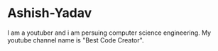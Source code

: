# Ashish-Yadav
I am a youtuber and i am persuing computer science engineering.
My youtube channel name is "Best Code Creator".
